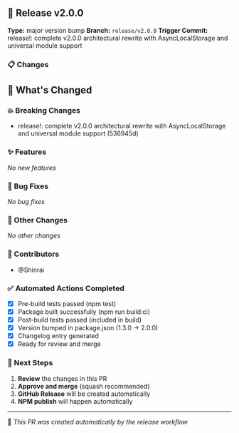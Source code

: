 ## 🚀 Release v2.0.0

**Type:** major version bump
**Branch:** `release/v2.0.0`
**Trigger Commit:** release!: complete v2.0.0 architectural rewrite with AsyncLocalStorage and universal module support

### 📋 Changes

## 🚀 What's Changed

### 💥 Breaking Changes
- release!: complete v2.0.0 architectural rewrite with AsyncLocalStorage and universal module support (536945d)


### ✨ Features
_No new features_

### 🐛 Bug Fixes
_No bug fixes_

### 🔧 Other Changes
_No other changes_

### 👥 Contributors
- @Shinrai

### ✅ Automated Actions Completed

- [x] Pre-build tests passed (npm test)
- [x] Package built successfully (npm run build:ci)
- [x] Post-build tests passed (included in build)
- [x] Version bumped in package.json (1.3.0 → 2.0.0)
- [x] Changelog entry generated
- [x] Ready for review and merge

### 🎯 Next Steps

1. **Review** the changes in this PR
2. **Approve and merge** (squash recommended)
3. **GitHub Release** will be created automatically
4. **NPM publish** will happen automatically

---

🤖 *This PR was created automatically by the release workflow*
